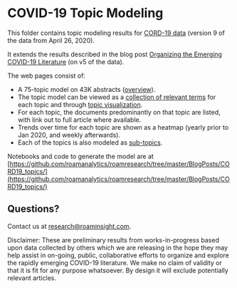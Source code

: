 # COVID-19 Topic Modeling

This folder contains topic modeling results for [CORD-19 data](https://pages.semanticscholar.org/coronavirus-research) (version 9 of the data from April 26, 2020).

It extends the results described in the blog post [Organizing the Emerging COVID-19 Literature](https://roamanalytics.com/covid19-topics) (on v5 of the data).

The web pages consist of:
- A 75-topic model on 43K abstracts ([overview](text-ents-en-75/index.html)).
- The topic model can be viewed as a [collection of relevant terms](text-ents-en-75/relevant_terms.html) for each topic and through [topic visualization](text-ents-en-75/pyldavis_text-ents-en_75.html).
- For each topic, the documents predominantly on that topic are listed, with link out to full article where available.
- Trends over time for each topic are shown as a heatmap (yearly prior to Jan 2020, and weekly afterwards).
- Each of the topics is also modeled as [sub-topics](text-ents-en-75/subtopics.html). 

Notebooks and code to generate the model are at [https://github.com/roamanalytics/roamresearch/tree/master/BlogPosts/CORD19_topics/](https://github.com/roamanalytics/roamresearch/tree/master/BlogPosts/CORD19_topics/)

## Questions?

Contact us at <research@roaminsight.com>.

Disclaimer: These are preliminary results from works-in-progress based upon data collected by others which we are releasing in the hope they may help assist in on-going, public, collaborative efforts to organize and explore the rapidly emerging COVID-19 literature. We make no claim of validity or that it is fit for any purpose whatsoever. By design it will exclude potentially relevant articles.
